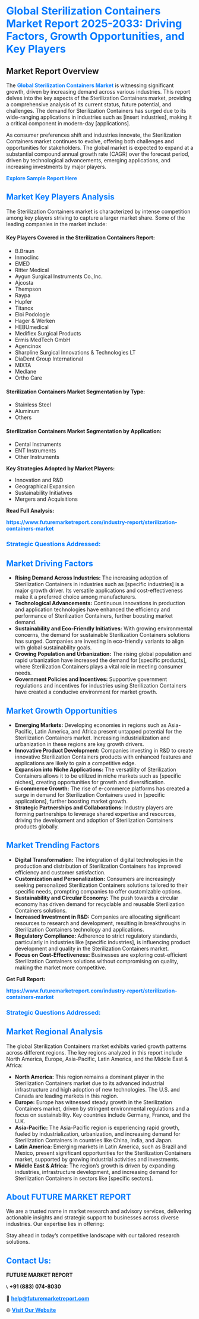 <h1 style="color: #007BFF;">Global Sterilization Containers Market Report 2025-2033: Driving Factors, Growth Opportunities, and Key Players</h1>

<section id="overview">
<h2>Market Report Overview</h2>
<p>The <a href="https://www.futuremarketreport.com/industry-report/sterilization-containers-market" style="color: #007BFF; text-decoration: none;"><strong>Global Sterilization Containers Market</strong></a> is witnessing significant growth, driven by increasing demand across various industries. This report delves into the key aspects of the Sterilization Containers market, providing a comprehensive analysis of its current status, future potential, and challenges. The demand for Sterilization Containers has surged due to its wide-ranging applications in industries such as [insert industries], making it a critical component in modern-day [applications].</p>
<p>As consumer preferences shift and industries innovate, the Sterilization Containers market continues to evolve, offering both challenges and opportunities for stakeholders. The global market is expected to expand at a substantial compound annual growth rate (CAGR) over the forecast period, driven by technological advancements, emerging applications, and increasing investments by major players.</p>
</section>

<section id="overview">
<p><a href="https://www.futuremarketreport.com/request-sample/reportId=110064" style="color: #007BFF; text-decoration: none;"><strong>Explore Sample Report Here</strong></a></p>
</section>

<section id="key-players">
<h2 style="color: #007BFF;">Market Key Players Analysis</h2>
<p>The Sterilization Containers market is characterized by intense competition among key players striving to capture a larger market share. Some of the leading companies in the market include:</p>
<h4>Key Players Covered in the Sterilization Containers Report:</h4>
<ul><li>B.Braun</li><li>Inmoclinc</li><li>EMED</li><li>Ritter Medical</li><li>Aygun Surgical Instruments Co.,Inc.</li><li>Ajcosta</li><li>Thempson</li><li>Raypa</li><li>Hupfer</li><li>Titanox</li><li>Eloi Podologie</li><li>Hager &amp; Werken</li><li>HEBUmedical</li><li>Mediflex Surgical Products</li><li>Ermis MedTech GmbH</li><li>Agencinox</li><li>Sharpline Surgical Innovations &amp; Technologies LT</li><li>DiaDent Group International</li><li>MIXTA</li><li>Medlane</li><li>Ortho Care</li></ul>
<h4>Sterilization Containers Market Segmentation by Type:</h4>
<ul><li>Stainless Steel</li><li>Aluminum</li><li>Others</li></ul>

<h4>Sterilization Containers Market Segmentation by Application:</h4>
<ul><li>Dental Instruments</li><li>ENT Instruments</li><li>Other Instruments</li></ul>
<p><strong>Key Strategies Adopted by Market Players:</strong></p>
<ul>
<li>Innovation and R&D</li>
<li>Geographical Expansion</li>
<li>Sustainability Initiatives</li>
<li>Mergers and Acquisitions</li>
</ul>
</section>

<section>
<p><strong>Read Full Analysis: </strong></p><a href="https://www.futuremarketreport.com/industry-report/sterilization-containers-market" style="color: #007BFF; text-decoration: none;"><strong>https://www.futuremarketreport.com/industry-report/sterilization-containers-market</strong></a>
<h3 style="color: #007BFF;">Strategic Questions Addressed:</h3>
</section>

<section id="driving-factors">
<h2 style="color: #007BFF;">Market Driving Factors</h2>
<ul>
<li><strong>Rising Demand Across Industries:</strong> The increasing adoption of Sterilization Containers in industries such as [specific industries] is a major growth driver. Its versatile applications and cost-effectiveness make it a preferred choice among manufacturers.</li>
<li><strong>Technological Advancements:</strong> Continuous innovations in production and application technologies have enhanced the efficiency and performance of Sterilization Containers, further boosting market demand.</li>
<li><strong>Sustainability and Eco-Friendly Initiatives:</strong> With growing environmental concerns, the demand for sustainable Sterilization Containers solutions has surged. Companies are investing in eco-friendly variants to align with global sustainability goals.</li>
<li><strong>Growing Population and Urbanization:</strong> The rising global population and rapid urbanization have increased the demand for [specific products], where Sterilization Containers plays a vital role in meeting consumer needs.</li>
<li><strong>Government Policies and Incentives:</strong> Supportive government regulations and incentives for industries using Sterilization Containers have created a conducive environment for market growth.</li>
</ul>
</section>

<section id="growth-opportunities">
<h2 style="color: #007BFF;">Market Growth Opportunities</h2>
<ul>
<li><strong>Emerging Markets:</strong> Developing economies in regions such as Asia-Pacific, Latin America, and Africa present untapped potential for the Sterilization Containers market. Increasing industrialization and urbanization in these regions are key growth drivers.</li>
<li><strong>Innovative Product Development:</strong> Companies investing in R&D to create innovative Sterilization Containers products with enhanced features and applications are likely to gain a competitive edge.</li>
<li><strong>Expansion into Niche Applications:</strong> The versatility of Sterilization Containers allows it to be utilized in niche markets such as [specific niches], creating opportunities for growth and diversification.</li>
<li><strong>E-commerce Growth:</strong> The rise of e-commerce platforms has created a surge in demand for Sterilization Containers used in [specific applications], further boosting market growth.</li>
<li><strong>Strategic Partnerships and Collaborations:</strong> Industry players are forming partnerships to leverage shared expertise and resources, driving the development and adoption of Sterilization Containers products globally.</li>
</ul>
</section>

<section id="trending-factors">
<h2 style="color: #007BFF;">Market Trending Factors</h2>
<ul>
<li><strong>Digital Transformation:</strong> The integration of digital technologies in the production and distribution of Sterilization Containers has improved efficiency and customer satisfaction.</li>
<li><strong>Customization and Personalization:</strong> Consumers are increasingly seeking personalized Sterilization Containers solutions tailored to their specific needs, prompting companies to offer customizable options.</li>
<li><strong>Sustainability and Circular Economy:</strong> The push towards a circular economy has driven demand for recyclable and reusable Sterilization Containers solutions.</li>
<li><strong>Increased Investment in R&D:</strong> Companies are allocating significant resources to research and development, resulting in breakthroughs in Sterilization Containers technology and applications.</li>
<li><strong>Regulatory Compliance:</strong> Adherence to strict regulatory standards, particularly in industries like [specific industries], is influencing product development and quality in the Sterilization Containers market.</li>
<li><strong>Focus on Cost-Effectiveness:</strong> Businesses are exploring cost-efficient Sterilization Containers solutions without compromising on quality, making the market more competitive.</li>
</ul>
</section>

<section>
<p><strong>Get Full Report: </strong></p><a href="https://www.futuremarketreport.com/industry-report/sterilization-containers-market" style="color: #007BFF; text-decoration: none;"><strong>https://www.futuremarketreport.com/industry-report/sterilization-containers-market</strong></a>
<h3 style="color: #007BFF;">Strategic Questions Addressed:</h3>
</section>


<section id="regional-analysis">
<h2 style="color: #007BFF;">Market Regional Analysis</h2>
<p>The global Sterilization Containers market exhibits varied growth patterns across different regions. The key regions analyzed in this report include North America, Europe, Asia-Pacific, Latin America, and the Middle East & Africa:</p>
<ul>
<li><strong>North America:</strong> This region remains a dominant player in the Sterilization Containers market due to its advanced industrial infrastructure and high adoption of new technologies. The U.S. and Canada are leading markets in this region.</li>
<li><strong>Europe:</strong> Europe has witnessed steady growth in the Sterilization Containers market, driven by stringent environmental regulations and a focus on sustainability. Key countries include Germany, France, and the U.K.</li>
<li><strong>Asia-Pacific:</strong> The Asia-Pacific region is experiencing rapid growth, fueled by industrialization, urbanization, and increasing demand for Sterilization Containers in countries like China, India, and Japan.</li>
<li><strong>Latin America:</strong> Emerging markets in Latin America, such as Brazil and Mexico, present significant opportunities for the Sterilization Containers market, supported by growing industrial activities and investments.</li>
<li><strong>Middle East & Africa:</strong> The region’s growth is driven by expanding industries, infrastructure development, and increasing demand for Sterilization Containers in sectors like [specific sectors].</li>
</ul>
</section>

<footer>
<h2 style="color: #007BFF;">About FUTURE MARKET REPORT</h2>
<p>We are a trusted name in market research and advisory services, delivering actionable insights and strategic support to businesses across diverse industries. Our expertise lies in offering:</p>

<p>Stay ahead in today’s competitive landscape with our tailored research solutions.</p>

<h2 style="color: #007BFF;">Contact Us:</h2>
<p><strong>FUTURE MARKET REPORT</strong></p>
<p>📞 <strong>+91 (883) 074-8030</strong></p>
<p>📧 <strong><a href="mailto:help@futuremarketreport.com" style="color: #007BFF;">help@futuremarketreport.com</a></strong></p>
<p>🌐 <strong><a href="https://www.futuremarketreport.com/" style="color: #007BFF;">Visit Our Website</a></strong></p>
</footer>